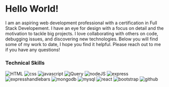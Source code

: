 # Hello World!

I am an aspiring web development professional with a certification in Full Stack Developement.  I have an eye for design with a focus on detail and the motivation to tackle big projects.  I love collaborating with others on code, debugging issues, and discovering new technologies.  Below you will find some of my work to date, I hope you find it helpful.  Please reach out to me if you have any questions!




### Technical Skills
<img className="logo" src="https://img.shields.io/badge/HTML5-informational?style=flat&logo=html5&logoColor=white&color=b7b7a4" alt="HTML" /> <img className="logo" src="https://img.shields.io/badge/CSS3-informational?style=flat&logo=css3&logoColor=white&color=b7b7a4" alt="css" /> <img className="logo" src="https://img.shields.io/badge/JavaScript-informational?style=flat&logo=javascript&logoColor=white&color=b7b7a4" alt="javascript" /> <img className="logo" src="https://img.shields.io/badge/jQuery-informational?style=flat&logo=jquery&logoColor=white&color=b7b7a4" alt="jQuery" /> <img className="logo" src="https://img.shields.io/badge/NodeJS-informational?style=flat&logo=node-dot-js&logoColor=white&color=b7b7a4" alt="nodeJS" /> <img className="logo" src="https://img.shields.io/badge/Express-informational?style=flat&logo=expressjs&logoColor=white&color=b7b7a4" alt="express" /> <img className="logo" src="https://img.shields.io/badge/Handlebars-informational?style=flat&logo=handlebars&logoColor=white&color=b7b7a4" alt="expresshandlebars" /> <img className="logo" src="https://img.shields.io/badge/MongoDB-informational?style=flat&logo=mongodb&logoColor=white&color=b7b7a4" alt="mongodb" /> <img className="logo" src="https://img.shields.io/badge/mysql-informational?style=flat&logo=mysql&logoColor=white&color=b7b7a4" alt="mysql" /> <img className="logo" src="https://img.shields.io/badge/React-informational?style=flat&logo=react&logoColor=white&color=b7b7a4" alt="react" /> <img className="logo" src="https://img.shields.io/badge/Bootstrap-informational?style=flat&logo=bootstrap&logoColor=white&color=b7b7a4" alt="bootstrap" /> <img className="logo" src="https://img.shields.io/badge/Github-informational?style=flat&logo=github&logoColor=white&color=b7b7a4" alt="github" />

<!--
**diuguide/diuguide** is a ✨ _special_ ✨ repository because its `README.md` (this file) appears on your GitHub profile.

Here are some ideas to get you started:

- 🔭 I’m currently working on ...
- 🌱 I’m currently learning ...
- 👯 I’m looking to collaborate on ...
- 🤔 I’m looking for help with ...
- 💬 Ask me about ...
- 📫 How to reach me: ...
- 😄 Pronouns: ...
- ⚡ Fun fact: ...
-->
